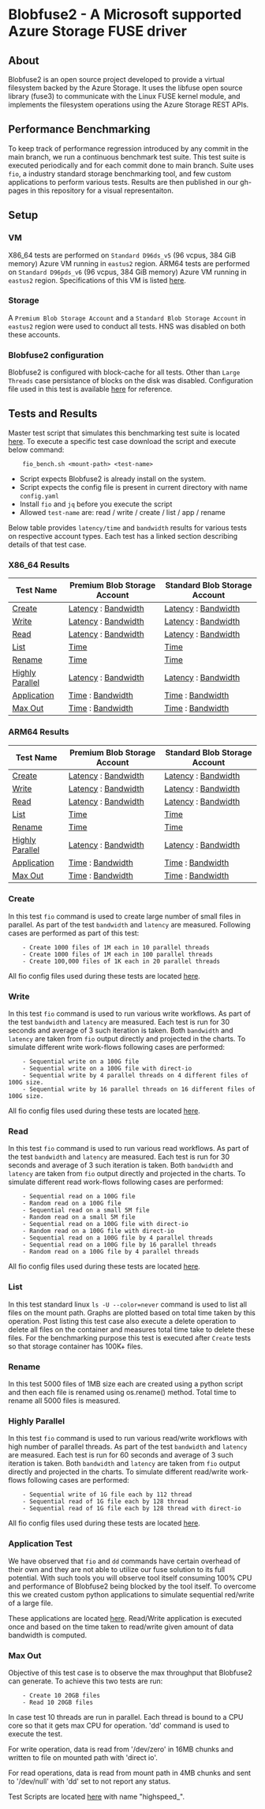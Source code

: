 # Blobfuse2 - A Microsoft supported Azure Storage FUSE driver
## About
Blobfuse2 is an open source project developed to provide a virtual filesystem backed by the Azure Storage. It uses the libfuse open source library (fuse3) to communicate with the Linux FUSE kernel module, and implements the filesystem operations using the Azure Storage REST APIs.

## Performance Benchmarking
To keep track of performance regression introduced by any commit in the main branch, we run a continuous benchmark test suite. This test suite is executed periodically and for each commit done to main branch. Suite uses `fio`, a industry standard storage benchmarking tool, and few custom applications to perform various tests. Results are then published in our gh-pages in this repository for a visual representaiton.

## Setup
### VM
X86_64 tests are performed on `Standard D96ds_v5` (96 vcpus, 384 GiB memory) Azure VM running in `eastus2` region. ARM64 tests are performed on `Standard D96pds_v6` (96 vcpus, 384 GiB memory) Azure VM running in `eastus2` region. Specifications of this VM is listed [here](https://learn.microsoft.com/en-us/azure/virtual-machines/ddv5-ddsv5-series#ddsv5-series). 

### Storage
A `Premium Blob Storage Account` and a `Standard Blob Storage Account` in `eastus2` region were used to conduct all tests. HNS was disabled on both these accounts.

### Blobfuse2 configuration
Blobfuse2 is configured with block-cache for all tests. Other than `Large Threads` case persistance of blocks on the disk was disabled. Configuration file used in this test is available [here](https://github.com/Azure/azure-storage-fuse/blob/vibhansa/perftestrunner/testdata/config/azure_block_bench.yaml) for reference.


## Tests and Results
Master test script that simulates this benchmarking test suite is located [here](https://github.com/Azure/azure-storage-fuse/tree/vibhansa/perftestrunner/perf_testing/scripts/fio_bench.sh). To execute a specific test case download the script and execute below command:
```
    fio_bench.sh <mount-path> <test-name>
```
- Script expects Blobfuse2 is already install on the system.
- Script expects the config file is present in current directory with name `config.yaml`
- Install `fio` and `jq` before you execute the script
- Allowed `test-name` are: read / write / create / list / app / rename

Below table provides `latency/time` and `bandwidth` results for various tests on respective account types. Each test has a linked section describing details of that test case.

### X86_64 Results

| Test Name | Premium Blob Storage Account | Standard Blob Storage Account | 
| ----------- | -------------- | ----------- |
| [Create](https://azure.github.io/azure-storage-fuse/#create)    |  [Latency](https://azure.github.io/azure-storage-fuse/X86/premium/latency/create/) : [Bandwidth](https://azure.github.io/azure-storage-fuse/X86/premium/bandwidth/create/)  |  [Latency](https://azure.github.io/azure-storage-fuse/X86/standard/latency/create/) : [Bandwidth](https://azure.github.io/azure-storage-fuse/X86/standard/bandwidth/create/) |
| [Write](https://azure.github.io/azure-storage-fuse/#write)     |  [Latency](https://azure.github.io/azure-storage-fuse/X86/premium/latency/write/) : [Bandwidth](https://azure.github.io/azure-storage-fuse/X86/premium/bandwidth/write/)   | [Latency](https://azure.github.io/azure-storage-fuse/X86/standard/latency/write/) : [Bandwidth](https://azure.github.io/azure-storage-fuse/X86/standard/bandwidth/write/) | 
| [Read](https://azure.github.io/azure-storage-fuse/#read)     |  [Latency](https://azure.github.io/azure-storage-fuse/X86/premium/latency/read/) : [Bandwidth](https://azure.github.io/azure-storage-fuse/X86/premium/bandwidth/read/)    |  [Latency](https://azure.github.io/azure-storage-fuse/X86/standard/latency/read/) : [Bandwidth](https://azure.github.io/azure-storage-fuse/X86/standard/bandwidth/read/) | 
| [List](https://azure.github.io/azure-storage-fuse/#list)      |  [Time](https://azure.github.io/azure-storage-fuse/X86/premium/time/list/)         |  [Time](https://azure.github.io/azure-storage-fuse/X86/standard/time/list/)    | 
| [Rename](https://azure.github.io/azure-storage-fuse/#rename)    |  [Time](https://azure.github.io/azure-storage-fuse/X86/premium/time/rename/)       |  [Time](https://azure.github.io/azure-storage-fuse/X86/standard/time/rename/)   | 
| [Highly Parallel](https://azure.github.io/azure-storage-fuse/#highly-parallel) |  [Latency](https://azure.github.io/azure-storage-fuse/X86/premium/latency/highlyparallel/) : [Bandwidth](https://azure.github.io/azure-storage-fuse/X86/premium/bandwidth/highlyparallel/)  | [Latency](https://azure.github.io/azure-storage-fuse/X86/standard/latency/highlyparallel/) : [Bandwidth](https://azure.github.io/azure-storage-fuse/X86/standard/bandwidth/highlyparallel/) | 
| [Application](https://azure.github.io/azure-storage-fuse/#application-test)       |  [Time](https://azure.github.io/azure-storage-fuse/X86/premium/time/app/) : [Bandwidth](https://azure.github.io/azure-storage-fuse/X86/premium/bandwidth/app/) |  [Time](https://azure.github.io/azure-storage-fuse/X86/standard/time/app/) : [Bandwidth](https://azure.github.io/azure-storage-fuse/X86/standard/bandwidth/app/) |
| [Max Out](https://azure.github.io/azure-storage-fuse/#max-out)       |  [Time](https://azure.github.io/azure-storage-fuse/X86/premium/time/highapp/) : [Bandwidth](https://azure.github.io/azure-storage-fuse/X86/premium/bandwidth/highapp/) |  [Time](https://azure.github.io/azure-storage-fuse/X86/standard/time/highapp/) : [Bandwidth](https://azure.github.io/azure-storage-fuse/X86/standard/bandwidth/highapp/) |  


### ARM64 Results

| Test Name | Premium Blob Storage Account | Standard Blob Storage Account | 
| ----------- | -------------- | ----------- |
| [Create](https://azure.github.io/azure-storage-fuse/#create)    |  [Latency](https://azure.github.io/azure-storage-fuse/ARM/premium/latency/create/) : [Bandwidth](https://azure.github.io/azure-storage-fuse/ARM/premium/bandwidth/create/)  |  [Latency](https://azure.github.io/azure-storage-fuse/ARM/standard/latency/create/) : [Bandwidth](https://azure.github.io/azure-storage-fuse/ARM/standard/bandwidth/create/) |
| [Write](https://azure.github.io/azure-storage-fuse/#write)     |  [Latency](https://azure.github.io/azure-storage-fuse/ARM/premium/latency/write/) : [Bandwidth](https://azure.github.io/azure-storage-fuse/ARM/premium/bandwidth/write/)   | [Latency](https://azure.github.io/azure-storage-fuse/ARM/standard/latency/write/) : [Bandwidth](https://azure.github.io/azure-storage-fuse/ARM/standard/bandwidth/write/) | 
| [Read](https://azure.github.io/azure-storage-fuse/#read)     |  [Latency](https://azure.github.io/azure-storage-fuse/ARM/premium/latency/read/) : [Bandwidth](https://azure.github.io/azure-storage-fuse/ARM/premium/bandwidth/read/)    |  [Latency](https://azure.github.io/azure-storage-fuse/ARM/standard/latency/read/) : [Bandwidth](https://azure.github.io/azure-storage-fuse/ARM/standard/bandwidth/read/) | 
| [List](https://azure.github.io/azure-storage-fuse/#list)      |  [Time](https://azure.github.io/azure-storage-fuse/ARM/premium/time/list/)         |  [Time](https://azure.github.io/azure-storage-fuse/ARM/standard/time/list/)    | 
| [Rename](https://azure.github.io/azure-storage-fuse/#rename)    |  [Time](https://azure.github.io/azure-storage-fuse/ARM/premium/time/rename/)       |  [Time](https://azure.github.io/azure-storage-fuse/ARM/standard/time/rename/)   | 
| [Highly Parallel](https://azure.github.io/azure-storage-fuse/#highly-parallel) |  [Latency](https://azure.github.io/azure-storage-fuse/ARM/premium/latency/highlyparallel/) : [Bandwidth](https://azure.github.io/azure-storage-fuse/ARM/premium/bandwidth/highlyparallel/)  | [Latency](https://azure.github.io/azure-storage-fuse/ARM/standard/latency/highlyparallel/) : [Bandwidth](https://azure.github.io/azure-storage-fuse/ARM/standard/bandwidth/highlyparallel/) | 
| [Application](https://azure.github.io/azure-storage-fuse/#application-test)       |  [Time](https://azure.github.io/azure-storage-fuse/ARM/premium/time/app/) : [Bandwidth](https://azure.github.io/azure-storage-fuse/ARM/premium/bandwidth/app/) |  [Time](https://azure.github.io/azure-storage-fuse/ARM/standard/time/app/) : [Bandwidth](https://azure.github.io/azure-storage-fuse/ARM/standard/bandwidth/app/) |
| [Max Out](https://azure.github.io/azure-storage-fuse/#max-out)       |  [Time](https://azure.github.io/azure-storage-fuse/ARM/premium/time/highapp/) : [Bandwidth](https://azure.github.io/azure-storage-fuse/ARM/premium/bandwidth/highapp/) |  [Time](https://azure.github.io/azure-storage-fuse/ARM/standard/time/highapp/) : [Bandwidth](https://azure.github.io/azure-storage-fuse/ARM/standard/bandwidth/highapp/) |  


### Create
In this test `fio` command is used to create large number of small files in parallel. As part of the test `bandwidth` and `latency` are measured. Following cases are performed as part of this test:
```
    - Create 1000 files of 1M each in 10 parallel threads
    - Create 1000 files of 1M each in 100 parallel threads
    - Create 100,000 files of 1K each in 20 parallel threads
```
All fio config files used during these tests are located [here](https://github.com/Azure/azure-storage-fuse/tree/vibhansa/perftestrunner/perf_testing/config/create).

### Write
In this test `fio` command is used to run various write workflows. As part of the test `bandwidth` and `latency` are measured. Each test is run for 30 seconds and average of 3 such iteration is taken. Both `bandwidth` and `latency` are taken from `fio` output directly and projected in the charts. To simulate different write work-flows following cases are performed:
```
    - Sequential write on a 100G file
    - Sequential write on a 100G file with direct-io
    - Sequential write by 4 parallel threads on 4 different files of 100G size.
    - Sequential write by 16 parallel threads on 16 different files of 100G size.
```
All fio config files used during these tests are located [here](https://github.com/Azure/azure-storage-fuse/tree/vibhansa/perftestrunner/perf_testing/config/write).

### Read
In this test `fio` command is used to run various read workflows. As part of the test `bandwidth` and `latency` are measured. Each test is run for 30 seconds and average of 3 such iteration is taken. Both `bandwidth` and `latency` are taken from `fio` output directly and projected in the charts. To simulate different read work-flows following cases are performed:
```
    - Sequential read on a 100G file
    - Random read on a 100G file
    - Sequential read on a small 5M file
    - Random read on a small 5M file
    - Sequential read on a 100G file with direct-io
    - Random read on a 100G file with direct-io
    - Sequential read on a 100G file by 4 parallel threads
    - Sequential read on a 100G file by 16 parallel threads
    - Random read on a 100G file by 4 parallel threads
```
All fio config files used during these tests are located [here](https://github.com/Azure/azure-storage-fuse/tree/vibhansa/perftestrunner/perf_testing/config/read).

### List
In this test standard linux `ls -U --color=never` command is used to list all files on the mount path. Graphs are plotted based on total time taken by this operation. Post listing this test case also execute a delete operation to delete all files on the container and measures total time take to delete these files.
For the benchmarking purpose this test is executed after `Create` tests so that storage container has 100K+ files.

### Rename
In this test 5000 files of 1MB size each are created using a python script and then each file is renamed using os.rename() method. Total time to rename all 5000 files is measured. 

### Highly Parallel
In this test `fio` command is used to run various read/write workflows with high number of parallel threads. As part of the test `bandwidth` and `latency` are measured. Each test is run for 60 seconds and average of 3 such iteration is taken. Both `bandwidth` and `latency` are taken from `fio` output directly and projected in the charts. To simulate different read/write work-flows following cases are performed:
```
    - Sequential write of 1G file each by 112 thread
    - Sequential read of 1G file each by 128 thread
    - Sequential read of 1G file each by 128 thread with direct-io
```
All fio config files used during these tests are located [here](https://github.com/Azure/azure-storage-fuse/tree/vibhansa/perftestrunner/perf_testing/config/high_threads).

### Application Test
We have observed that `fio` and `dd` commands have certain overhead of their own and they are not able to utilize our fuse solution to its full potential. With such tools you will observe tool itself consuming 100% CPU and performance of Blobfuse2 being blocked by the tool itself. To overcome this we created custom python applications to simulate sequential red/write of a large file. 

These applications are located [here](https://github.com/Azure/azure-storage-fuse/tree/vibhansa/perftestrunner/perf_testing/scripts/). 
Read/Write application is executed once and based on the time taken to read/write given amount of data bandwidth is computed. 

### Max Out
Objective of this test case is to observe the max throughput that Blobfuse2 can generate. To achieve this two tests are run:
```
    - Create 10 20GB files
    - Read 10 20GB files
```

In case test 10 threads are run in parallel. Each thread is bound to a CPU core so that it gets max CPU for operation. 'dd' command is used to execute the test.

For write operation, data is read from '/dev/zero' in 16MB chunks and written to file on mounted path with 'direct io'. 

For read operations, data is read from mount path in 4MB chunks and sent to '/dev/null' with 'dd' set to not report any status. 

Test Scripts are located [here](https://github.com/Azure/azure-storage-fuse/tree/vibhansa/perftestrunner/perf_testing/scripts/) with name "highspeed_".
